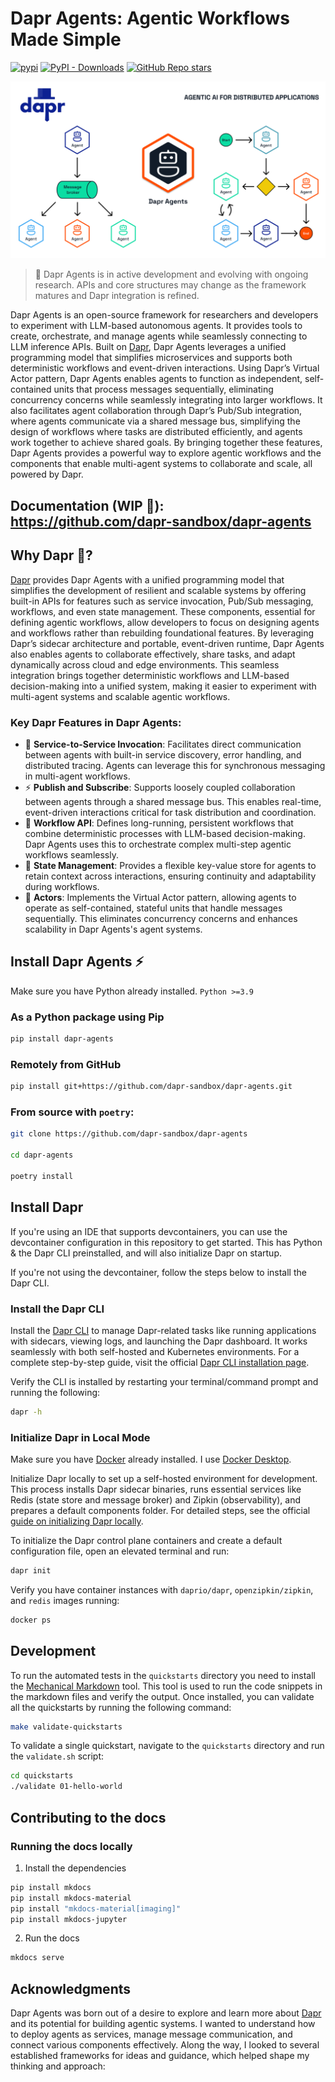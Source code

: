 # Dapr Agents: Agentic Workflows Made Simple

[![pypi](https://img.shields.io/pypi/v/floki-ai.svg)](https://pypi.python.org/pypi/floki-ai)
[![PyPI - Downloads](https://img.shields.io/pypi/dm/floki-ai)](https://pypi.org/project/floki-ai/)
[![GitHub Repo stars](https://img.shields.io/github/stars/dapr-sandbox/dapr-agents)](https://github.com/dapr-sandbox/dapr-agents)

![](docs/logo-workflows.png)

> 🚧 Dapr Agents is in active development and evolving with ongoing research. APIs and core structures may change as the framework matures and Dapr integration is refined.

Dapr Agents is an open-source framework for researchers and developers to experiment with LLM-based autonomous agents. It provides tools to create, orchestrate, and manage agents while seamlessly connecting to LLM inference APIs. Built on [Dapr](https://docs.dapr.io/), Dapr Agents leverages a unified programming model that simplifies microservices and supports both deterministic workflows and event-driven interactions. Using Dapr’s Virtual Actor pattern, Dapr Agents enables agents to function as independent, self-contained units that process messages sequentially, eliminating concurrency concerns while seamlessly integrating into larger workflows. It also facilitates agent collaboration through Dapr’s Pub/Sub integration, where agents communicate via a shared message bus, simplifying the design of workflows where tasks are distributed efficiently, and agents work together to achieve shared goals. By bringing together these features, Dapr Agents provides a powerful way to explore agentic workflows and the components that enable multi-agent systems to collaborate and scale, all powered by Dapr.

## Documentation (WIP 🚧): https://github.com/dapr-sandbox/dapr-agents

## Why Dapr 🎩?

[Dapr](https://docs.dapr.io/) provides Dapr Agents with a unified programming model that simplifies the development of resilient and scalable systems by offering built-in APIs for features such as service invocation, Pub/Sub messaging, workflows, and even state management. These components, essential for defining agentic workflows, allow developers to focus on designing agents and workflows rather than rebuilding foundational features. By leveraging Dapr’s sidecar architecture and portable, event-driven runtime, Dapr Agents also enables agents to collaborate effectively, share tasks, and adapt dynamically across cloud and edge environments. This seamless integration brings together deterministic workflows and LLM-based decision-making into a unified system, making it easier to experiment with multi-agent systems and scalable agentic workflows.

### Key Dapr Features in Dapr Agents:
* 🎯 **Service-to-Service Invocation**: Facilitates direct communication between agents with built-in service discovery, error handling, and distributed tracing. Agents can leverage this for synchronous messaging in multi-agent workflows.
* ⚡️ **Publish and Subscribe**: Supports loosely coupled collaboration between agents through a shared message bus. This enables real-time, event-driven interactions critical for task distribution and coordination.
* 🔄 **Workflow API**: Defines long-running, persistent workflows that combine deterministic processes with LLM-based decision-making. Dapr Agents uses this to orchestrate complex multi-step agentic workflows seamlessly.
* 🧠 **State Management**: Provides a flexible key-value store for agents to retain context across interactions, ensuring continuity and adaptability during workflows.
* 🤖 **Actors**: Implements the Virtual Actor pattern, allowing agents to operate as self-contained, stateful units that handle messages sequentially. This eliminates concurrency concerns and enhances scalability in Dapr Agents's agent systems.

## Install Dapr Agents ⚡️

Make sure you have Python already installed. `Python >=3.9`

### As a Python package using Pip

```bash
pip install dapr-agents
```

### Remotely from GitHub

```bash
pip install git+https://github.com/dapr-sandbox/dapr-agents.git
```

### From source with `poetry`:

```bash
git clone https://github.com/dapr-sandbox/dapr-agents

cd dapr-agents

poetry install
```

## Install Dapr

If you're using an IDE that supports devcontainers, you can use the devcontainer configuration in this repository to get started. This has Python & the Dapr CLI preinstalled, and will also initialize Dapr on startup.

If you're not using the devcontainer, follow the steps below to install the Dapr CLI.

### Install the Dapr CLI

Install the [Dapr CLI](https://docs.dapr.io/getting-started/install-dapr-cli/) to manage Dapr-related tasks like running applications with sidecars, viewing logs, and launching the Dapr dashboard. It works seamlessly with both self-hosted and Kubernetes environments. For a complete step-by-step guide, visit the official [Dapr CLI installation page](https://docs.dapr.io/getting-started/install-dapr-cli/).

Verify the CLI is installed by restarting your terminal/command prompt and running the following:

```bash
dapr -h
```

### Initialize Dapr in Local Mode

Make sure you have [Docker](https://docs.docker.com/get-started/get-docker/) already installed. I use [Docker Desktop](https://www.docker.com/products/docker-desktop/).

Initialize Dapr locally to set up a self-hosted environment for development. This process installs Dapr sidecar binaries, runs essential services like Redis (state store and message broker) and Zipkin (observability), and prepares a default components folder. For detailed steps, see the official [guide on initializing Dapr locally](https://docs.dapr.io/getting-started/install-dapr-selfhost/).

To initialize the Dapr control plane containers and create a default configuration file, open an elevated terminal and run:

```bash
dapr init
```

Verify you have container instances with `daprio/dapr`, `openzipkin/zipkin`, and `redis` images running:

```bash
docker ps
```

## Development
To run the automated tests in the `quickstarts` directory you need to install the [Mechanical Markdown](https://github.com/dapr/mechanical-markdown) tool. This tool is used to run the code snippets in the markdown files and verify the output.
Once installed, you can validate all the quickstarts by running the following command:

```bash
make validate-quickstarts
```

To validate a single quickstart, navigate to the `quickstarts` directory and run the `validate.sh` script:

```bash
cd quickstarts
./validate 01-hello-world
```

## Contributing to the docs

### Running the docs locally

1. Install the dependencies

```bash
pip install mkdocs
pip install mkdocs-material
pip install "mkdocs-material[imaging]"
pip install mkdocs-jupyter
```

2. Run the docs

```bash
mkdocs serve
```

## Acknowledgments
Dapr Agents was born out of a desire to explore and learn more about [Dapr](https://dapr.io/) and its potential for building agentic systems. I wanted to understand how to deploy agents as services, manage message communication, and connect various components effectively. Along the way, I looked to several established frameworks for ideas and guidance, which helped shape my thinking and approach:
